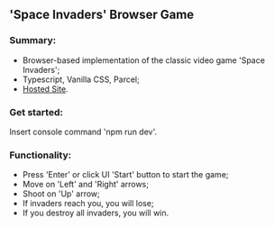 ## 'Space Invaders' Browser Game

### Summary:

- Browser-based implementation of the classic video game 'Space Invaders';
- Typescript, Vanilla CSS, Parcel;
- [Hosted Site](https://space-invaders-browser-game.netlify.app).

### Get started:

Insert console command 'npm run dev'.

### Functionality:

- Press 'Enter' or click UI 'Start' button to start the game;
- Move on 'Left' and 'Right' arrows;
- Shoot on 'Up' arrow;
- If invaders reach you, you will lose;
- If you destroy all invaders, you will win.
